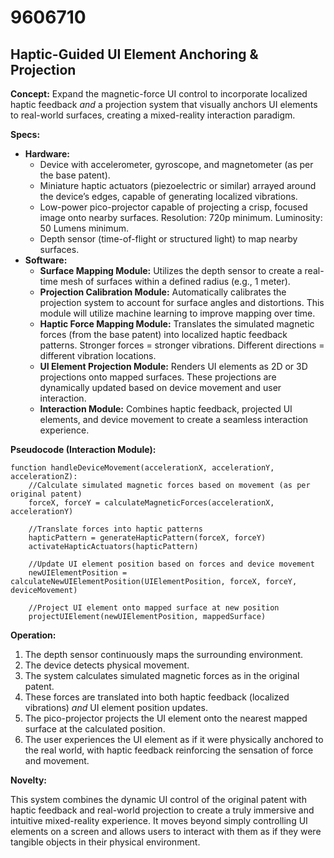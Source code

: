 # 9606710

## Haptic-Guided UI Element Anchoring & Projection

**Concept:** Expand the magnetic-force UI control to incorporate localized haptic feedback *and* a projection system that visually anchors UI elements to real-world surfaces, creating a mixed-reality interaction paradigm.

**Specs:**

*   **Hardware:**
    *   Device with accelerometer, gyroscope, and magnetometer (as per the base patent).
    *   Miniature haptic actuators (piezoelectric or similar) arrayed around the device’s edges, capable of generating localized vibrations.
    *   Low-power pico-projector capable of projecting a crisp, focused image onto nearby surfaces.  Resolution: 720p minimum. Luminosity: 50 Lumens minimum.
    *   Depth sensor (time-of-flight or structured light) to map nearby surfaces.
*   **Software:**
    *   **Surface Mapping Module:**  Utilizes the depth sensor to create a real-time mesh of surfaces within a defined radius (e.g., 1 meter).
    *   **Projection Calibration Module:** Automatically calibrates the projection system to account for surface angles and distortions. This module will utilize machine learning to improve mapping over time.
    *   **Haptic Force Mapping Module:**  Translates the simulated magnetic forces (from the base patent) into localized haptic feedback patterns. Stronger forces = stronger vibrations.  Different directions = different vibration locations.
    *   **UI Element Projection Module:**  Renders UI elements as 2D or 3D projections onto mapped surfaces. These projections are dynamically updated based on device movement and user interaction.
    *   **Interaction Module:**  Combines haptic feedback, projected UI elements, and device movement to create a seamless interaction experience.

**Pseudocode (Interaction Module):**

```
function handleDeviceMovement(accelerationX, accelerationY, accelerationZ):
    //Calculate simulated magnetic forces based on movement (as per original patent)
    forceX, forceY = calculateMagneticForces(accelerationX, accelerationY)

    //Translate forces into haptic patterns
    hapticPattern = generateHapticPattern(forceX, forceY)
    activateHapticActuators(hapticPattern)

    //Update UI element position based on forces and device movement
    newUIElementPosition = calculateNewUIElementPosition(UIElementPosition, forceX, forceY, deviceMovement)

    //Project UI element onto mapped surface at new position
    projectUIElement(newUIElementPosition, mappedSurface)
```

**Operation:**

1.  The depth sensor continuously maps the surrounding environment.
2.  The device detects physical movement.
3.  The system calculates simulated magnetic forces as in the original patent.
4.  These forces are translated into both haptic feedback (localized vibrations) *and* UI element position updates.
5.  The pico-projector projects the UI element onto the nearest mapped surface at the calculated position.
6.  The user experiences the UI element as if it were physically anchored to the real world, with haptic feedback reinforcing the sensation of force and movement.

**Novelty:**

This system combines the dynamic UI control of the original patent with haptic feedback and real-world projection to create a truly immersive and intuitive mixed-reality experience. It moves beyond simply controlling UI elements on a screen and allows users to interact with them as if they were tangible objects in their physical environment.